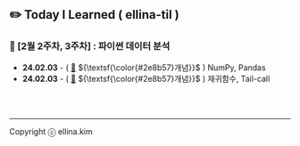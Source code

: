 ## ✏️ Today I Learned ( ellina-til )

### 🌸 [2월 2주차, 3주차] : 파이썬 데이터 분석

- **24.02.03** - ( [🔗](Feb/2025-02-04.md) ${\textsf{\color{#2e8b57}개념}}$ ) NumPy, Pandas
- **24.02.03** - ( [🔗](Feb/2025-02-03.md) ${\textsf{\color{#2e8b57}개념}}$ ) 재귀함수, Tail-call
<br/>
<br/>
<hr/>

Copyright ⓒ ellina.kim
